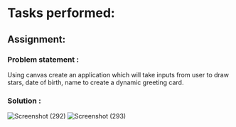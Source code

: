 # Tasks performed:
## Assignment:
### Problem statement :
Using canvas create an application which will take inputs from user to draw stars, date of birth, name to create a dynamic greeting card.

### Solution :
![Screenshot (292)](https://user-images.githubusercontent.com/49369387/156040584-c466fc71-bc1d-4ad7-bd47-06677f909dac.png)
![Screenshot (293)](https://user-images.githubusercontent.com/49369387/156040589-6ac0978a-4cfa-4610-a2c8-f4888b3e2b4b.png)

